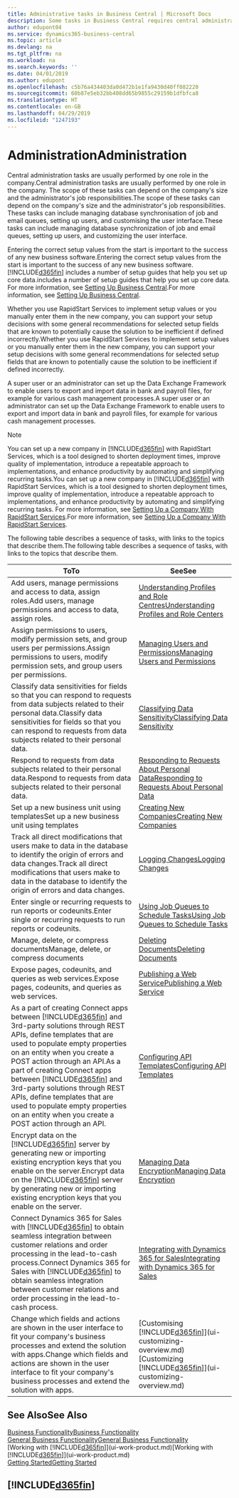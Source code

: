 ```yaml
---
title: Administrative tasks in Business Central | Microsoft Docs
description: Some tasks in Business Central requires central administration and setup. See what they are and learn what to do.
author: edupont04
ms.service: dynamics365-business-central
ms.topic: article
ms.devlang: na
ms.tgt_pltfrm: na
ms.workload: na
ms.search.keywords: ''
ms.date: 04/01/2019
ms.author: edupont
ms.openlocfilehash: c5b76a434403da0d472b1e1fa9430d40ff082220
ms.sourcegitcommit: 60b87e5eb32bb408dd65b9855c29159b1dfbfca8
ms.translationtype: HT
ms.contentlocale: en-GB
ms.lasthandoff: 04/29/2019
ms.locfileid: "1247193"
---
```

# <a name="administration"></a><span data-ttu-id="932d2-104">Administration</span><span class="sxs-lookup"><span data-stu-id="932d2-104">Administration</span></span>
<span data-ttu-id="932d2-105">Central administration tasks are usually performed by one role in the company.</span><span class="sxs-lookup"><span data-stu-id="932d2-105">Central administration tasks are usually performed by one role in the company.</span></span> <span data-ttu-id="932d2-106">The scope of these tasks can depend on the company's size and the administrator's job responsibilities.</span><span class="sxs-lookup"><span data-stu-id="932d2-106">The scope of these tasks can depend on the company's size and the administrator's job responsibilities.</span></span> <span data-ttu-id="932d2-107">These tasks can include managing database synchronisation of job and email queues, setting up users, and customising the user interface.</span><span class="sxs-lookup"><span data-stu-id="932d2-107">These tasks can include managing database synchronization of job and email queues, setting up users, and customizing the user interface.</span></span>  

<span data-ttu-id="932d2-108">Entering the correct setup values from the start is important to the success of any new business software.</span><span class="sxs-lookup"><span data-stu-id="932d2-108">Entering the correct setup values from the start is important to the success of any new business software.</span></span> [!INCLUDE[d365fin](includes/d365fin_md.md)] <span data-ttu-id="932d2-109">includes a number of setup guides that help you set up core data.</span><span class="sxs-lookup"><span data-stu-id="932d2-109">includes a number of setup guides that help you set up core data.</span></span> <span data-ttu-id="932d2-110">For more information, see [Setting Up Business Central](setup.md).</span><span class="sxs-lookup"><span data-stu-id="932d2-110">For more information, see [Setting Up Business Central](setup.md).</span></span>

<span data-ttu-id="932d2-111">Whether you use RapidStart Services to implement setup values or you manually enter them in the new company, you can support your setup decisions with some general recommendations for selected setup fields that are known to potentially cause the solution to be inefficient if defined incorrectly.</span><span class="sxs-lookup"><span data-stu-id="932d2-111">Whether you use RapidStart Services to implement setup values or you manually enter them in the new company, you can support your setup decisions with some general recommendations for selected setup fields that are known to potentially cause the solution to be inefficient if defined incorrectly.</span></span>  

<span data-ttu-id="932d2-112">A super user or an administrator can set up the Data Exchange Framework to enable users to export and import data in bank and payroll files, for example for various cash management processes.</span><span class="sxs-lookup"><span data-stu-id="932d2-112">A super user or an administrator can set up the Data Exchange Framework to enable users to export and import data in bank and payroll files, for example for various cash management processes.</span></span>

> [!NOTE]
> <span data-ttu-id="932d2-113">You can set up a new company in [!INCLUDE[d365fin](includes/d365fin_md.md)] with RapidStart Services, which is a tool designed to shorten deployment times, improve quality of implementation, introduce a repeatable approach to implementations, and enhance productivity by automating and simplifying recurring tasks.</span><span class="sxs-lookup"><span data-stu-id="932d2-113">You can set up a new company in [!INCLUDE[d365fin](includes/d365fin_md.md)] with RapidStart Services, which is a tool designed to shorten deployment times, improve quality of implementation, introduce a repeatable approach to implementations, and enhance productivity by automating and simplifying recurring tasks.</span></span> <span data-ttu-id="932d2-114">For more information, see [Setting Up a Company With RapidStart Services](admin-set-up-a-company-with-rapidstart.md).</span><span class="sxs-lookup"><span data-stu-id="932d2-114">For more information, see [Setting Up a Company With RapidStart Services](admin-set-up-a-company-with-rapidstart.md).</span></span>

<span data-ttu-id="932d2-115">The following table describes a sequence of tasks, with links to the topics that describe them.</span><span class="sxs-lookup"><span data-stu-id="932d2-115">The following table describes a sequence of tasks, with links to the topics that describe them.</span></span>   

|<span data-ttu-id="932d2-116">**To**</span><span class="sxs-lookup"><span data-stu-id="932d2-116">**To**</span></span>|<span data-ttu-id="932d2-117">**See**</span><span class="sxs-lookup"><span data-stu-id="932d2-117">**See**</span></span>|  
|------------|-------------|  
|<span data-ttu-id="932d2-118">Add users, manage permissions and access to data, assign roles.</span><span class="sxs-lookup"><span data-stu-id="932d2-118">Add users, manage permissions and access to data, assign roles.</span></span>|[<span data-ttu-id="932d2-119">Understanding Profiles and Role Centres</span><span class="sxs-lookup"><span data-stu-id="932d2-119">Understanding Profiles and Role Centers</span></span>](admin-users-profiles-roles.md)|  
|<span data-ttu-id="932d2-120">Assign permissions to users, modify permission sets, and group users per permissions.</span><span class="sxs-lookup"><span data-stu-id="932d2-120">Assign permissions to users, modify permission sets, and group users per permissions.</span></span>|[<span data-ttu-id="932d2-121">Managing Users and Permissions</span><span class="sxs-lookup"><span data-stu-id="932d2-121">Managing Users and Permissions</span></span>](ui-how-users-permissions.md)|
|<span data-ttu-id="932d2-122">Classify data sensitivities for fields so that you can respond to requests from data subjects related to their personal data.</span><span class="sxs-lookup"><span data-stu-id="932d2-122">Classify data sensitivities for fields so that you can respond to requests from data subjects related to their personal data.</span></span>|[<span data-ttu-id="932d2-123">Classifying Data Sensitivity</span><span class="sxs-lookup"><span data-stu-id="932d2-123">Classifying Data Sensitivity</span></span>](admin-classifying-data-sensitivity.md)|
|<span data-ttu-id="932d2-124">Respond to requests from data subjects related to their personal data.</span><span class="sxs-lookup"><span data-stu-id="932d2-124">Respond to requests from data subjects related to their personal data.</span></span>|[<span data-ttu-id="932d2-125">Responding to Requests About Personal Data</span><span class="sxs-lookup"><span data-stu-id="932d2-125">Responding to Requests About Personal Data</span></span>](admin-responding-to-requests-about-personal-data.md)|
|<span data-ttu-id="932d2-126">Set up a new business unit using templates</span><span class="sxs-lookup"><span data-stu-id="932d2-126">Set up a new business unit using templates</span></span>|[<span data-ttu-id="932d2-127">Creating New Companies</span><span class="sxs-lookup"><span data-stu-id="932d2-127">Creating New Companies</span></span>](about-new-company.md)|
|<span data-ttu-id="932d2-128">Track all direct modifications that users make to data in the database to identify the origin of errors and data changes.</span><span class="sxs-lookup"><span data-stu-id="932d2-128">Track all direct modifications that users make to data in the database to identify the origin of errors and data changes.</span></span>|[<span data-ttu-id="932d2-129">Logging Changes</span><span class="sxs-lookup"><span data-stu-id="932d2-129">Logging Changes</span></span>](across-log-changes.md)|  
|<span data-ttu-id="932d2-130">Enter single or recurring requests to run reports or codeunits.</span><span class="sxs-lookup"><span data-stu-id="932d2-130">Enter single or recurring requests to run reports or codeunits.</span></span>|[<span data-ttu-id="932d2-131">Using Job Queues to Schedule Tasks</span><span class="sxs-lookup"><span data-stu-id="932d2-131">Using Job Queues to Schedule Tasks</span></span>](admin-job-queues-schedule-tasks.md)|  
|<span data-ttu-id="932d2-132">Manage, delete, or compress documents</span><span class="sxs-lookup"><span data-stu-id="932d2-132">Manage, delete, or compress documents</span></span>|[<span data-ttu-id="932d2-133">Deleting Documents</span><span class="sxs-lookup"><span data-stu-id="932d2-133">Deleting Documents</span></span>](admin-manage-documents.md)|  
|<span data-ttu-id="932d2-134">Expose pages, codeunits, and queries as web services.</span><span class="sxs-lookup"><span data-stu-id="932d2-134">Expose pages, codeunits, and queries as web services.</span></span>|[<span data-ttu-id="932d2-135">Publishing a Web Service</span><span class="sxs-lookup"><span data-stu-id="932d2-135">Publishing a Web Service</span></span>](across-how-publish-web-service.md)|
|<span data-ttu-id="932d2-136">As a part of creating Connect apps between [!INCLUDE[d365fin](includes/d365fin_md.md)] and 3rd-party solutions through REST APIs, define templates that are used to populate empty properties on an entity when you create a POST action through an API.</span><span class="sxs-lookup"><span data-stu-id="932d2-136">As a part of creating Connect apps between [!INCLUDE[d365fin](includes/d365fin_md.md)] and 3rd-party solutions through REST APIs, define templates that are used to populate empty properties on an entity when you create a POST action through an API.</span></span>|[<span data-ttu-id="932d2-137">Configuring API Templates</span><span class="sxs-lookup"><span data-stu-id="932d2-137">Configuring API Templates</span></span>](admin-configuring-api-template.md)|
|<span data-ttu-id="932d2-138">Encrypt data on the [!INCLUDE[d365fin](includes/d365fin_md.md)] server by generating new or importing existing encryption keys that you enable on the server.</span><span class="sxs-lookup"><span data-stu-id="932d2-138">Encrypt data on the [!INCLUDE[d365fin](includes/d365fin_md.md)] server by generating new or importing existing encryption keys that you enable on the server.</span></span>|[<span data-ttu-id="932d2-139">Managing Data Encryption</span><span class="sxs-lookup"><span data-stu-id="932d2-139">Managing Data Encryption</span></span>](admin-manage-data-encryption.md)|
|<span data-ttu-id="932d2-140">Connect Dynamics 365 for Sales with [!INCLUDE[d365fin](includes/d365fin_md.md)] to obtain seamless integration between customer relations and order processing in the lead-to-cash process.</span><span class="sxs-lookup"><span data-stu-id="932d2-140">Connect Dynamics 365 for Sales with [!INCLUDE[d365fin](includes/d365fin_md.md)] to obtain seamless integration between customer relations and order processing in the lead-to-cash process.</span></span>|[<span data-ttu-id="932d2-141">Integrating with Dynamics 365 for Sales</span><span class="sxs-lookup"><span data-stu-id="932d2-141">Integrating with Dynamics 365 for Sales</span></span>](admin-prepare-dynamics-365-for-sales-for-integration.md)|
|<span data-ttu-id="932d2-142">Change which fields and actions are shown in the user interface to fit your company's business processes and extend the solution with apps.</span><span class="sxs-lookup"><span data-stu-id="932d2-142">Change which fields and actions are shown in the user interface to fit your company's business processes and extend the solution with apps.</span></span>|<span data-ttu-id="932d2-143">[Customising [!INCLUDE[d365fin](includes/d365fin_md.md)]](ui-customizing-overview.md)</span><span class="sxs-lookup"><span data-stu-id="932d2-143">[Customizing [!INCLUDE[d365fin](includes/d365fin_md.md)]](ui-customizing-overview.md)</span></span>|

## <a name="see-also"></a><span data-ttu-id="932d2-144">See Also</span><span class="sxs-lookup"><span data-stu-id="932d2-144">See Also</span></span>
[<span data-ttu-id="932d2-145">Business Functionality</span><span class="sxs-lookup"><span data-stu-id="932d2-145">Business Functionality</span></span>](across-business-functionality.md)  
[<span data-ttu-id="932d2-146">General Business Functionality</span><span class="sxs-lookup"><span data-stu-id="932d2-146">General Business Functionality</span></span>](ui-across-business-areas.md)  
<span data-ttu-id="932d2-147">[Working with [!INCLUDE[d365fin](includes/d365fin_md.md)]](ui-work-product.md)</span><span class="sxs-lookup"><span data-stu-id="932d2-147">[Working with [!INCLUDE[d365fin](includes/d365fin_md.md)]](ui-work-product.md)</span></span>  
[<span data-ttu-id="932d2-148">Getting Started</span><span class="sxs-lookup"><span data-stu-id="932d2-148">Getting Started</span></span>](product-get-started.md)    

## [!INCLUDE[d365fin](includes/free_trial_md.md)]  
